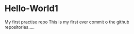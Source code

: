 Hello-World1
============

My first practise repo
This is my first ever commit o the github repositories.....
